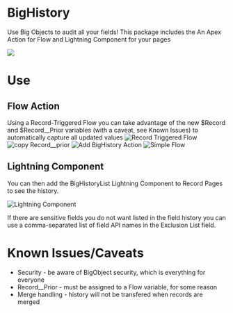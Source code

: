 # BigHistory
Use Big Objects to audit all your fields! This package includes the An Apex Action for Flow and Lightning Component for your pages

[<img src="https://raw.githubusercontent.com/afawcett/githubsfdeploy/master/deploy.png">](https://githubsfdeploy.herokuapp.com/?owner=dannysummerlin&repo=BigHistory&ref=main)

# Use
## Flow Action
Using a Record-Triggered Flow you can take advantage of the new $Record and $Record__Prior variables (with a caveat, see Known Issues) to automatically capture all updated values
![Record Triggered Flow](https://i.imgur.com/u5VrJYk.png)
![copy Record__prior](https://i.imgur.com/USLm2QW.png)
![Add BigHistory Action](https://i.imgur.com/oTrOX1I.png)
![Simple Flow](https://i.imgur.com/2yk7F9l.png)

## Lightning Component
You can then add the BigHistoryList Lightning Component to Record Pages to see the history.

![Lightning Component](https://i.imgur.com/V54os52.png)

If there are sensitive fields you do not want listed in the field history you can use a comma-separated list of field API names in the Exclusion List field.

# Known Issues/Caveats
* Security - be aware of BigObject security, which is everything for everyone
* Record__Prior - must be assigned to a Flow variable, for some reason
* Merge handling - history will not be transfered when records are merged
